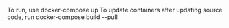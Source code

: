 To run, use docker-compose up
To update containers after updating source code, run docker-compose build --pull